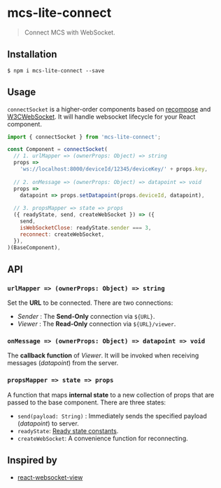 # mcs-lite-connect
> Connect MCS with WebSocket.

## Installation

```console
$ npm i mcs-lite-connect --save
```

## Usage

`connectSocket` is a higher-order components based on [recompose](https://github.com/acdlite/recompose) and [W3CWebSocket](https://github.com/theturtle32/WebSocket-Node). It will handle websocket lifecycle for your React component.

```js
import { connectSocket } from 'mcs-lite-connect';

const Component = connectSocket(
  // 1. urlMapper => (ownerProps: Object) => string
  props =>
    'ws://localhost:8000/deviceId/12345/deviceKey/' + props.key,
  
  // 2. onMessage => (ownerProps: Object) => datapoint => void
  props =>
    datapoint => props.setDatapoint(props.deviceId, datapoint),
  
  // 3. propsMapper => state => props
  ({ readyState, send, createWebSocket }) => ({
    send,
    isWebSocketClose: readyState.sender === 3,
    reconnect: createWebSocket,
  }),
)(BaseComponent),

```

## API

### `urlMapper => (ownerProps: Object) => string`

  Set the **URL** to be connected. There are two connections:
  
  - *Sender* : The **Send-Only** connection via `${URL}`.
  - *Viewer* : The **Read-Only** connection via `${URL}/viewer`.

### `onMessage => (ownerProps: Object) => datapoint => void`
  
  The **callback function** of *Viewer*. It will be invoked   when receiving messages (*datapoint*) from the server.

### `propsMapper => state => props`
  
  A function that maps **internal state** to a new collection of props that are passed to the base component. There are three states:
  
  - `send(payload: String)` : Immediately sends the specified payload (*datapoint*) to server.
  - `readyState`: [Ready state constants](https://developer.mozilla.org/en-US/docs/Web/API/WebSocket#Ready_state_constants).
  - `createWebSocket`: A convenience function for reconnecting.

## Inspired by

-   [react-websocket-view](https://github.com/jollen/react-websocket-view)
